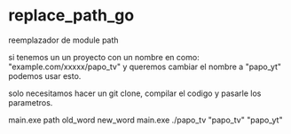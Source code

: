 # replace_path_go
reemplazador de module path

si tenemos un un proyecto con un nombre en como: "example.com/xxxxx/papo_tv" y queremos cambiar el nombre a "papo_yt"
podemos usar esto.

solo necesitamos hacer un git clone, compilar el codigo y pasarle los parametros.

main.exe path old_word new_word
main.exe ./papo_tv "papo_tv" "papo_yt"
